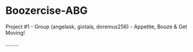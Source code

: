 # Boozercise-ABG
Project #1 - Group (angelask, giotala, doremus256) - Appetite, Booze &amp; Get Moving!

.........